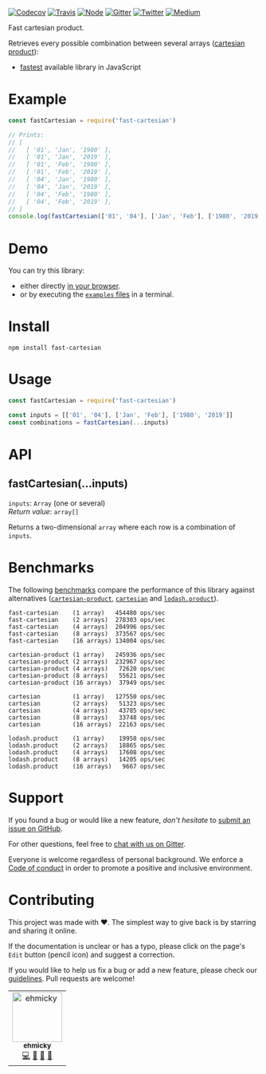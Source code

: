 [![Codecov](https://img.shields.io/codecov/c/github/ehmicky/fast-cartesian.svg?label=tested&logo=codecov)](https://codecov.io/gh/ehmicky/fast-cartesian)
[![Travis](https://img.shields.io/badge/cross-platform-4cc61e.svg?logo=travis)](https://travis-ci.org/ehmicky/fast-cartesian)
[![Node](https://img.shields.io/node/v/fast-cartesian.svg?logo=node.js)](https://www.npmjs.com/package/fast-cartesian)
[![Gitter](https://img.shields.io/gitter/room/ehmicky/fast-cartesian.svg?logo=gitter)](https://gitter.im/ehmicky/fast-cartesian)
[![Twitter](https://img.shields.io/badge/%E2%80%8B-twitter-4cc61e.svg?logo=twitter)](https://twitter.com/intent/follow?screen_name=ehmicky)
[![Medium](https://img.shields.io/badge/%E2%80%8B-medium-4cc61e.svg?logo=medium)](https://medium.com/@ehmicky)

Fast cartesian product.

Retrieves every possible combination between several arrays
([cartesian product](https://en.wikipedia.org/wiki/Cartesian_product)):

- [fastest](#benchmarks) available library in JavaScript

# Example

```js
const fastCartesian = require('fast-cartesian')

// Prints:
// [
//   [ '01', 'Jan', '1980' ],
//   [ '01', 'Jan', '2019' ],
//   [ '01', 'Feb', '1980' ],
//   [ '01', 'Feb', '2019' ],
//   [ '04', 'Jan', '1980' ],
//   [ '04', 'Jan', '2019' ],
//   [ '04', 'Feb', '1980' ],
//   [ '04', 'Feb', '2019' ],
// ]
console.log(fastCartesian(['01', '04'], ['Jan', 'Feb'], ['1980', '2019']))
```

# Demo

You can try this library:

- either directly [in your browser](https://repl.it/@ehmicky/fast-cartesian).
- or by executing the [`examples` files](examples/README.md) in a terminal.

# Install

```
npm install fast-cartesian
```

# Usage

```js
const fastCartesian = require('fast-cartesian')

const inputs = [['01', '04'], ['Jan', 'Feb'], ['1980', '2019']]
const combinations = fastCartesian(...inputs)
```

# API

## fastCartesian(...inputs)

`inputs`: `Array` (one or several)<br> _Return value_: `array[]`

Returns a two-dimensional `array` where each row is a combination of `inputs`.

# Benchmarks

The following [benchmarks](benchmarks/main.js) compare the performance of this
library against alternatives
([`cartesian-product`](https://github.com/izaakschroeder/cartesian-product),
[`cartesian`](https://github.com/alexindigo/cartesian) and
[`lodash.product`](https://github.com/SeregPie/lodash.product)).

```
fast-cartesian    (1 array)   454480 ops/sec
fast-cartesian    (2 arrays)  278303 ops/sec
fast-cartesian    (4 arrays)  204996 ops/sec
fast-cartesian    (8 arrays)  373567 ops/sec
fast-cartesian    (16 arrays) 134004 ops/sec

cartesian-product (1 array)   245936 ops/sec
cartesian-product (2 arrays)  232967 ops/sec
cartesian-product (4 arrays)   72620 ops/sec
cartesian-product (8 arrays)   55621 ops/sec
cartesian-product (16 arrays)  37949 ops/sec

cartesian         (1 array)   127550 ops/sec
cartesian         (2 arrays)   51323 ops/sec
cartesian         (4 arrays)   43785 ops/sec
cartesian         (8 arrays)   33748 ops/sec
cartesian         (16 arrays)  22163 ops/sec

lodash.product    (1 array)    19958 ops/sec
lodash.product    (2 arrays)   18865 ops/sec
lodash.product    (4 arrays)   17608 ops/sec
lodash.product    (8 arrays)   14205 ops/sec
lodash.product    (16 arrays)   9667 ops/sec
```

# Support

If you found a bug or would like a new feature, _don't hesitate_ to
[submit an issue on GitHub](../../issues).

For other questions, feel free to
[chat with us on Gitter](https://gitter.im/ehmicky/fast-cartesian).

Everyone is welcome regardless of personal background. We enforce a
[Code of conduct](CODE_OF_CONDUCT.md) in order to promote a positive and
inclusive environment.

# Contributing

This project was made with ❤️. The simplest way to give back is by starring and
sharing it online.

If the documentation is unclear or has a typo, please click on the page's `Edit`
button (pencil icon) and suggest a correction.

If you would like to help us fix a bug or add a new feature, please check our
[guidelines](CONTRIBUTING.md). Pull requests are welcome!

<!-- Thanks go to our wonderful contributors: -->

<!-- ALL-CONTRIBUTORS-LIST:START -->
<!-- prettier-ignore -->
<table><tr><td align="center"><a href="https://twitter.com/ehmicky"><img src="https://avatars2.githubusercontent.com/u/8136211?v=4" width="100px;" alt="ehmicky"/><br /><sub><b>ehmicky</b></sub></a><br /><a href="https://github.com/ehmicky/fast-cartesian/commits?author=ehmicky" title="Code">💻</a> <a href="#design-ehmicky" title="Design">🎨</a> <a href="#ideas-ehmicky" title="Ideas, Planning, & Feedback">🤔</a> <a href="https://github.com/ehmicky/fast-cartesian/commits?author=ehmicky" title="Documentation">📖</a></td></tr></table>

<!-- ALL-CONTRIBUTORS-LIST:END -->
